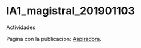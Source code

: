 # IA1_magistral_201901103
Actividades

Pagina con la publicacion:
[Aspiradora](https://danielgarcia-201901103.github.io/IA1_magistral_201901103/tareaAspiradora/).